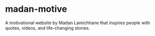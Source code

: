 # madan-motive
A motivational website by Madan Lamichhane that inspires people with quotes, videos, and life-changing stories.
